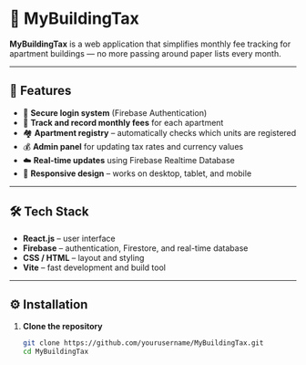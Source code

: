 # 🏢 MyBuildingTax

**MyBuildingTax** is a web application that simplifies monthly fee tracking for apartment buildings — no more passing around paper lists every month.

---

## 🚀 Features

- 🔐 **Secure login system** (Firebase Authentication)
- 🧾 **Track and record monthly fees** for each apartment
- 🏘️ **Apartment registry** – automatically checks which units are registered
- 💰 **Admin panel** for updating tax rates and currency values
- ☁️ **Real-time updates** using Firebase Realtime Database
- 📱 **Responsive design** – works on desktop, tablet, and mobile

---

## 🛠️ Tech Stack

- **React.js** – user interface  
- **Firebase** – authentication, Firestore, and real-time database  
- **CSS / HTML** – layout and styling  
- **Vite** – fast development and build tool

---

## ⚙️ Installation

1. **Clone the repository**

   ```bash
   git clone https://github.com/yourusername/MyBuildingTax.git
   cd MyBuildingTax
